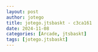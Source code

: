 ```yaml
---
layout: post
author: jotego
title: jotego.jtsbaskt - c3ca161
date: 2024-11-08
categories: [Arcade, jtsbaskt]
tags: [jotego.jtsbaskt]
---
```


